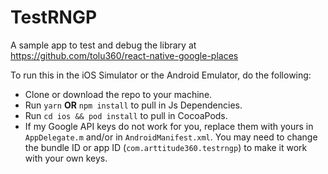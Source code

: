 # TestRNGP
A sample app to test and debug the library at https://github.com/tolu360/react-native-google-places

To run this in the iOS Simulator or the Android Emulator, do the following:

- Clone or download the repo to your machine.
- Run `yarn` **OR** `npm install` to pull in Js Dependencies.
- Run `cd ios && pod install` to pull in CocoaPods.
- If my Google API keys do not work for you, replace them with yours in `AppDelegate.m` and/or in `AndroidManifest.xml`. You may need to change the bundle ID or app ID (`com.arttitude360.testrngp`) to make it work with your own keys.
